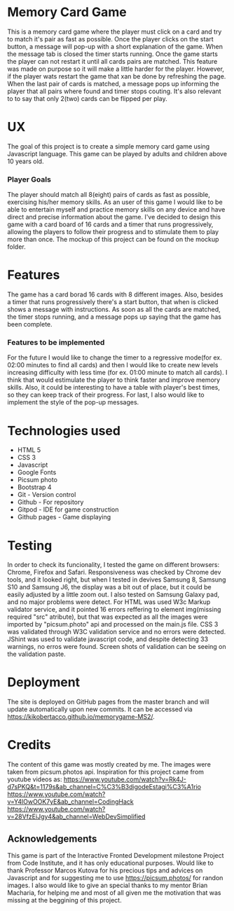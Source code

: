 # Memory Card Game
This is a memory card game where the player must click on a card and try to match it's pair as fast as possible.
Once the player clicks on the start button, a message will pop-up with a short explanation of the game. When the message tab is closed the timer starts running. Once the game starts the player can not restart it until all cards  pairs are matched. This feature was made on purpose so it will make a little harder for the player. However, if the player wats restart the game that xan be done by refreshing the page.
When the last pair of cards is matched, a message pops up informing the player that all pairs where found and timer stops couting.
It's also relevant to to say that only 2(two) cards can be flipped per play.

# UX
The goal of this project is to create a simple memory card game using Javascript language. This game can be played by adults and children above 10 years old.

### Player Goals
The player should match all 8(eight) pairs of cards as fast as possible, exercising his/her memory skills.
As an user of this game I would like to be able to entertain myself and practice memory skills on any device and have direct and precise information about the game.
I've decided to design this game with a card board of 16 cards and a timer that runs progressively, allowing the players to follow their progress and to stimulate them to play more than once.
The mockup of this project can be found on the mockup folder.

# Features
The game has a card borad 16 cards with 8 different images. Also, besides a timer that runs progressively there's a start button, that when is clicked shows a message with instructions.
As soon as all the cards are matched, the timer stops running, and a message pops up saying that the game has been complete.

### Features to be implemented
For the future I would like to change the timer to a regressive mode(for ex. 02:00 minutes to find all cards) and then I would like to create new levels increasing difficulty with less time (for ex. 01:00 minute to match all cards). I think that would estimulate the player to think faster and improve memory skills.
Also, it could be interesting to have a table with player's best times, so they can keep track of their progress.
For last, I also would like to implement the style of the pop-up messages.

# Technologies used
* HTML 5
* CSS 3
* Javascript
* Google Fonts
* Picsum photo
* Bootstrap 4
* Git - Version control
* Github - For repository
* Gitpod - IDE for game construction
* Github pages - Game displaying

# Testing
In order to check its funcionality, I tested the game on different browsers: Chrome, Firefox and Safari.
Responsiveness was checked by Chrome dev tools, and it looked right, but when I tested in devives Samsung 8, Samsung S10 and Samsung J6, the display was a bit out of place, but it could be easily adjusted by a little zoom out.
I also tested on Samsung Galaxy pad, and no major problems were detect.
For HTML was used W3c Markup validator service, and it pointed 16 errors reffering to element img(missing required "src" atribute), but that was expected as all the images were imported by "picsum.photo" api and processed on the main.js file.
CSS 3 was validated through W3C validation service and no errors were detected.
JShint was used to validate javascript code, and despite detecting 33 warnings, no erros were found.
Screen shots of validation can be seeing on the validation paste.

# Deployment
The site is deployed on GitHub pages from the master branch and will update automatically upon new commits. It can be accessed via https://kikobertacco.github.io/memorygame-MS2/.

# Credits
The content of this game was mostly created by me. 
The images were taken from picsum.photos api.
Inspiration for this project came from youtube videos as:
https://www.youtube.com/watch?v=Rk4J-d7sPKQ&t=1179s&ab_channel=C%C3%B3digodeEstagi%C3%A1rio
https://www.youtube.com/watch?v=Y4lOwOOK7yE&ab_channel=CodingHack
https://www.youtube.com/watch?v=28VfzEiJgy4&ab_channel=WebDevSimplified

## Acknowledgements
This game is part of the Interactive Fronted Development milestone Project from Code Institute, and it has only educational purposes.
Would like to thank Professor Marcos Kutova for his precious tips and advices on Javascript and for suggesting me to use https://picsum.photos/ for randon images.
I also would like to give an special thanks to my mentor Brian Macharia, for helping me and most of all given me the motivation that was missing at the beggining of this project. 
